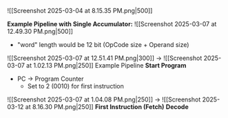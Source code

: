 ![[Screenshot 2025-03-04 at 8.15.35 PM.png|500]]

**Example Pipeline with Single Accumulator:**
![[Screenshot 2025-03-07 at 12.49.30 PM.png|500]]
- "word" length would be 12 bit (OpCode size + Operand size)

![[Screenshot 2025-03-07 at 12.51.41 PM.png|300]] -> ![[Screenshot 2025-03-07 at 1.02.13 PM.png|250]]
Example Pipeline                      **Start Program**
- PC -> Program Counter
	- Set to 2 (0010) for first instruction

![[Screenshot 2025-03-07 at 1.04.08 PM.png|250]] -> ![[Screenshot 2025-03-12 at 8.16.30 PM.png|250]]
**First Instruction (Fetch)**       **Decode**

